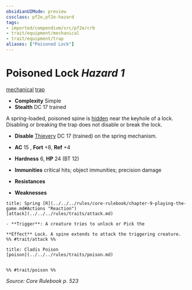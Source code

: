 ```yaml
---
obsidianUIMode: preview
cssclass: pf2e,pf2e-hazard
tags:
- imported/compendium/src/pf2e/crb
- trait/equipment/mechanical
- trait/equipment/trap
aliases: ["Poisoned Lock"]
---
```

# Poisoned Lock *Hazard 1*  
[mechanical](mechanical.md)  [trap](trap.md)  

- **Complexity** Simple
- **Stealth** DC 17 trained  

A spring-loaded, poisoned spine is [hidden](conditions.md#Hidden) near the keyhole of a lock. Disabling or breaking the trap does not disable or break the lock.

- **Disable** [Thievery](../../skills.md#Thievery) DC 17 (trained) on the spring mechanism.  

- **AC** 15 , **Fort** +8, **Ref** +4
- **Hardness** 6, **HP** 24 (BT 12)
- **Immunities** critical hits; object immunities; precision damage
- **Resistances** 
- **Weaknesses** 
     
```ad-embed-ability
title: Spring [R](../../../rules/core-rulebook/chapter-9-playing-the-game.md#Actions "Reaction")
[attack](../../../rules/traits/attack.md)  

- **Trigger**: A creature tries to unlock or Pick the

**Effect** Lock. A spine extends to attack the triggering creature.  
%% #trait/attack %%
```
```ad-embed-ability
title: Cladis Poison
[poison](../../../rules/traits/poison.md)  

  
%% #trait/poison %%
```

*Source: Core Rulebook p. 523*
